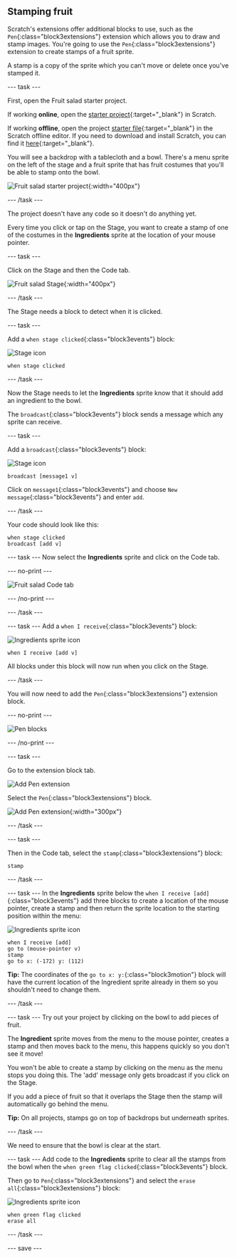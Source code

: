 ## Stamping fruit
Scratch's extensions offer additional blocks to use, such as the `Pen`{:class="block3extensions"} extension which allows you to draw and stamp images. You're going to use the `Pen`{:class="block3extensions"} extension to create stamps of a fruit sprite. 

A stamp is a copy of the sprite which you can't move or delete once you've stamped it.

--- task ---

First, open the Fruit salad starter project.  

If working **online**, open the [starter project](http://rpf.io/fruit-salad-on){:target="_blank"} in Scratch.
 
If working **offline**, open the project [starter file](http://rpf.io/p/en/fruit-salad-get){:target="_blank"} in the Scratch offline editor. If you need to download and install Scratch, you can find it [here](https://scratch.mit.edu/download){:target="_blank"}.

You will see a backdrop with a tablecloth and a bowl. There's a menu sprite on the left of the stage and a fruit sprite that has fruit costumes that you'll be able to stamp onto the bowl.

![Fruit salad starter project](images/fruit-starter.png){:width="400px"}

--- /task ---

The project doesn't have any code so it doesn't do anything yet.

Every time you click or tap on the Stage, you want to create a stamp of one of the costumes in the **Ingredients** sprite at the location of your mouse pointer.

--- task ---

Click on the Stage and then the Code tab. 

![Fruit salad Stage](images/fruit-stage-code.png){:width="400px"}

--- /task ---

The Stage needs a block to detect when it is clicked. 

--- task ---

Add a `when stage clicked`{:class="block3events"} block:

![Stage icon](images/StageIcon.png)

```blocks3
when stage clicked
```

--- /task ---

Now the Stage needs to let the **Ingredients** sprite know that it should add an ingredient to the bowl. 

The `broadcast`{:class="block3events"} block sends a message which any sprite can receive. 

--- task ---

Add a `broadcast`{:class="block3events"} block:

![Stage icon](images/StageIcon.png)

```blocks3
broadcast [message1 v]
```

Click on `message1`{:class="block3events"} and choose `New message`{:class="block3events"} and enter `add`. 

--- /task ---

Your code should look like this:

```blocks3
when stage clicked
broadcast [add v]
```

--- task ---
Now select the **Ingredients** sprite and click on the Code tab. 

--- no-print ---

![Fruit salad Code tab](images/fruit-code-tab.gif)

--- /no-print ---

--- /task ---

--- task ---
Add a `when I receive`{:class="block3events"} block:

![Ingredients sprite icon](images/ingredientsSpriteIcon.png)

```blocks3
when I receive [add v]
```

All blocks under this block will now run when you click on the Stage.

--- /task ---

You will now need to add the `Pen`{:class="block3extensions"} extension block.

--- no-print ---

![Pen blocks](images/fruit-pen-tool.gif)

--- /no-print ---

--- task ---

Go to the extension block tab.

![Add Pen extension](images/fruit-pen-extension.png)

Select the `Pen`{:class="block3extensions"} block.

![Add Pen extension](images/fruit-pen-extension2.png){:width="300px"}

--- /task ---

--- task ---

Then in the Code tab, select the `stamp`{:class="block3extensions"} block:

```blocks3
stamp
```
 --- /task ---
 
--- task ---
In the **Ingredients** sprite below the `when I receive [add]`{:class="block3events"} add three blocks to create a location of the mouse pointer, create a stamp
and then return the sprite location to the starting position within the menu:

![Ingredients sprite icon](images/ingredientsSpriteIcon.png)

```blocks3
when I receive [add]
go to (mouse-pointer v)
stamp
go to x: (-172) y: (112)
```

**Tip:** The coordinates of the `go to x: y:`{:class="block3motion"} block will have the current location of the Ingredient sprite already in them so you shouldn't need to change them.

--- /task ---

--- task ---
Try out your project by clicking on the bowl to add pieces of fruit.

The **Ingredient** sprite moves from the menu to the mouse pointer, creates a stamp and then moves back to the menu, this happens quickly so you don't see it move!

You won't be able to create a stamp by clicking on the menu as the menu stops you doing this. The 'add' message only gets broadcast if you click on the Stage.

If you add a piece of fruit so that it overlaps the Stage then the stamp will automatically go behind the menu. 

**Tip:** On all projects, stamps go on top of backdrops but underneath sprites. 

--- /task ---

We need to ensure that the bowl is clear at the start. 

--- task ---
Add code to the **Ingredients** sprite to clear all the stamps from the bowl when the `when green flag clicked`{:class="block3events"} block.

Then go to `Pen`{:class="block3extensions"} and select the `erase all`{:class="block3extensions"} block:

![Ingredients sprite icon](images/ingredientsSpriteIcon.png)

```blocks3
when green flag clicked
erase all
```
--- /task ---

--- save ---

 





